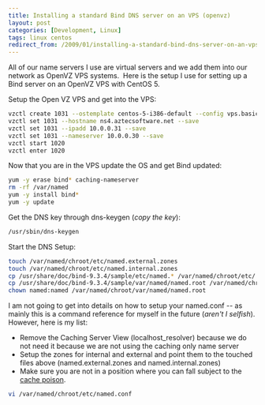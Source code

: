 ```yaml
---
title: Installing a standard Bind DNS server on an VPS (openvz)
layout: post
categories: [Development, Linux]
tags: linux centos
redirect_from: /2009/01/installing-a-standard-bind-dns-server-on-an-vps-openvz
---
```


All of our name servers I use are virtual servers and we add them into our network as OpenVZ VPS systems.  Here is the setup I use for setting up a Bind server on an OpenVZ VPS with CentOS 5.

Setup the Open VZ VPS and get into the VPS:
```bash
vzctl create 1031 --ostemplate centos-5-i386-default --config vps.basic
vzctl set 1031 --hostname ns4.aztecsoftware.net --save
vzctl set 1031 --ipadd 10.0.0.31 --save
vzctl set 1031 --nameserver 10.0.0.30 --save
vzctl start 1020
vzctl enter 1020
```

Now that you are in the VPS update the OS and get Bind updated:
```bash
yum -y erase bind* caching-nameserver
rm -rf /var/named
yum -y install bind*
yum -y update
```


Get the DNS key through dns-keygen (<em>copy the key</em>):

```bash
/usr/sbin/dns-keygen
```

Start the DNS Setup:

```bash
touch /var/named/chroot/etc/named.external.zones
touch /var/named/chroot/etc/named.internal.zones
cp /usr/share/doc/bind-9.3.4/sample/etc/named.* /var/named/chroot/etc/
cp /usr/share/doc/bind-9.3.4/sample/var/named/named.root /var/named/chroot/var/named/
chown named:named /var/named/chroot/var/named/named.root
```

I am not going to get into details on how to setup your named.conf -- as mainly this is a command reference for myself in the future (<em>aren't I selfish</em>).  However, here is my list:
<ul><li>Remove the Caching Server View (localhost_resolver) because we do not need it because we are not using the caching only name server</li>
<li>Setup the zones for internal and external and point them to the touched files above (named.external.zones and named.internal.zones)</li>
<li>Make sure you are not in a position where you can fall subject to the <a href="http://howtoforge.com/how-to-patch-bind-to-avoid-cache-poisoning-fedora-centos">cache poison</a>.</li>
</ul>

```bash
vi /var/named/chroot/etc/named.conf
```
